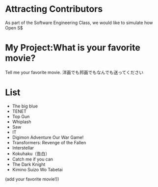 # Attracting Contributors
As part of the Software Engineering Class, we would like to simulate how Open S$

# My Project:What is your favorite movie?
Tell me your favorite movie.
洋画でも邦画でもなんでも送ってください

# List
- The big blue
- TENET
- Top Gun
- Whiplash  
- Saw
- IT
- Digimon Adventure Our War Game!
- Transformers: Revenge of the Fallen
- Interstellar
- Kokuhaku（告白）
- Catch me if you can
- The Dark Knight
- Kimino Suizo Wo Tabetai

(add your favorite movie!))


